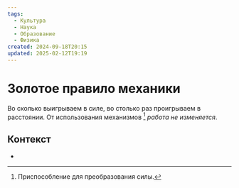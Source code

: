 ```yaml
---
tags:
  - Культура
  - Наука
  - Образование
  - Физика
created: 2024-09-18T20:15
updated: 2025-02-12T19:19
---
```

# Золотое правило механики

Во сколько выигрываем в силе, во столько раз проигрываем в расстоянии.
От использования механизмов [^1] *работа не изменяется*.


## Контекст
- 

[^1]: Приспособление для преобразования силы.